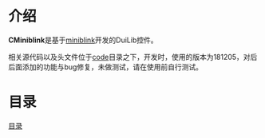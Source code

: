 # 介绍

**CMiniblink**是基于[miniblink](http://miniblink.net/)开发的DuiLib控件。

相关源代码以及头文件位于[code](./code)目录之下，开发时，使用的版本为181205，对后后面添加的功能与bug修复，未做测试，请在使用前自行测试。

# 目录

[目录](SUMMARY.md)